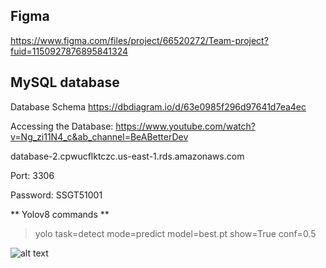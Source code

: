 ## **Figma**

https://www.figma.com/files/project/66520272/Team-project?fuid=1150927876895841324

## **MySQL database**

Database Schema
https://dbdiagram.io/d/63e0985f296d97641d7ea4ec

Accessing the Database: 
https://www.youtube.com/watch?v=Ng_zi11N4_c&ab_channel=BeABetterDev

database-2.cpwucflktczc.us-east-1.rds.amazonaws.com 

Port: 3306

Password: SSGT51001

** Yolov8 commands **
>yolo task=detect mode=predict model=best.pt show=True conf=0.5

![alt text]("stack_diagram.jpg")
